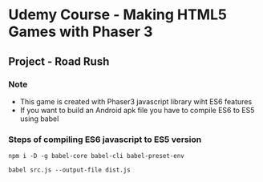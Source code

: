 # Udemy Course - Making HTML5 Games with Phaser 3
## Project - Road Rush
### Note 
* This game is created with Phaser3 javascript library wiht ES6 features
* If you want to build an Android apk file you have to compile ES6 to ES5 using babel
### Steps of compiling ES6 javascript to ES5 version
```
npm i -D -g babel-core babel-cli babel-preset-env
```
```
babel src.js --output-file dist.js
```
 


